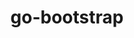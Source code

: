 ---
title: "go-bootstrap"
layout: cache
categories: [package, develop-2024-01-28]
meta: {"versions": ["1.17.13"], "compilers": ["gcc@=7.5.0"], "oss": ["ubuntu18.04"], "platforms": ["linux"], "targets": ["x86_64_v3"], "stacks": ["developer-tools", "root"], "num_specs": 1, "num_specs_by_stack": {"developer-tools": 1, "root": 1}}
spec_details: [{"hash": "ht65ck5moyerzlsjhpxnzl3wtapwj5tu", "compiler": "gcc@=7.5.0", "versions": ["1.17.13"], "os": "ubuntu18.04", "platform": "linux", "target": "x86_64_v3", "variants": ["build_system=generic"], "stacks": ["developer-tools", "root"], "size": "-", "tarball": "https://binaries.spack.io/develop-2024-01-28/build_cache/linux-ubuntu18.04-x86_64_v3/gcc-7.5.0/go-bootstrap-1.17.13/linux-ubuntu18.04-x86_64_v3-gcc-7.5.0-go-bootstrap-1.17.13-ht65ck5moyerzlsjhpxnzl3wtapwj5tu.spack"}]
---